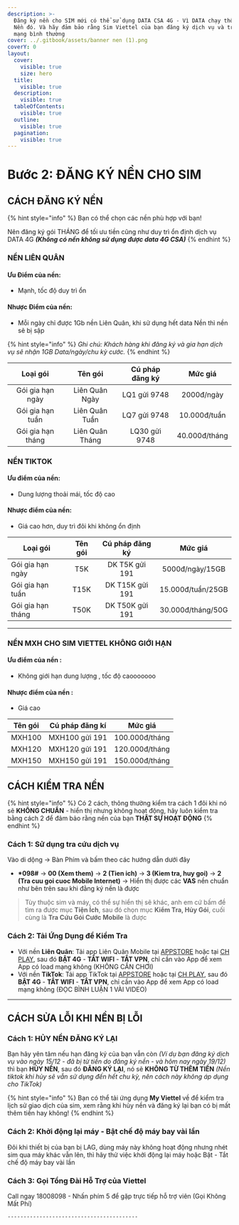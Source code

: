 ```yaml
---
description: >-
  Đăng ký nền cho SIM mới có thể sử dụng DATA CSA 4G - Vì DATA chạy thông qua
  Nền đó. Và hãy đảm bảo rằng Sim Viettel của bạn đăng ký dịch vụ và truy cập
  mạng bình thường
cover: ../.gitbook/assets/banner nen (1).png
coverY: 0
layout:
  cover:
    visible: true
    size: hero
  title:
    visible: true
  description:
    visible: true
  tableOfContents:
    visible: true
  outline:
    visible: true
  pagination:
    visible: true
---
```


# Bước 2: ĐĂNG KÝ NỀN CHO SIM

## CÁCH ĐĂNG KÝ NỀN

{% hint style="info" %}
Bạn có thể chọn các nền phù hợp với bạn!

Nên đăng ký gói THÁNG để tối ưu tiền cũng như duy trì ổn định dịch vụ DATA 4G _**(Không có nền không sử dụng được data 4G CSA)**_
{% endhint %}

### NỀN LIÊN QUÂN

#### Ưu Điểm của nền:

* Mạnh, tốc độ duy trì ổn

#### Nhược Điểm của nền:

* Mỗi ngày chỉ được 1Gb nền Liên Quân, khi sử dụng hết data Nền thì nền sẽ bị sập

{% hint style="info" %}
_Ghi chú: Khách hàng khi đăng ký và gia hạn dịch vụ sẽ nhận 1GB Data/ngày/chu kỳ cước._
{% endhint %}

<table data-full-width="false"><thead><tr><th align="center">Loại gói</th><th align="center">Tên gói</th><th align="center">Cú pháp đăng ký</th><th align="center">Mức giá</th></tr></thead><tbody><tr><td align="center">Gói gia hạn ngày</td><td align="center">Liên Quân Ngày</td><td align="center">LQ1 gửi 9748</td><td align="center">2000đ/ngày</td></tr><tr><td align="center">Gói gia hạn tuần</td><td align="center">Liên Quân Tuần</td><td align="center">LQ7 gửi 9748</td><td align="center">10.000đ/tuần</td></tr><tr><td align="center">Gói gia hạn tháng</td><td align="center">Liên Quân Tháng</td><td align="center">LQ30 gửi 9748</td><td align="center">40.000đ/tháng</td></tr></tbody></table>

### NỀN TIKTOK

#### Ưu điểm của nền:

* Dung lượng thoải mái, tốc độ cao

#### Nhược điểm của nền:

* Giá cao hơn, duy trì đôi khi không ổn định

| Loại gói          | Tên gói | Cú pháp đăng ký |      Mức giá      |
| ----------------- | :-----: | :-------------: | :---------------: |
| Gói gia hạn ngày  |   T5K   |  DK T5K gửi 191 |  5000đ/ngày/15GB  |
| Gói gia hạn tuần  |   T15K  | DK T15K gửi 191 | 15.000đ/tuần/25GB |
| Gói gia hạn tháng |   T50K  | DK T50K gửi 191 | 30.000đ/tháng/50G |

***

### NỀN MXH CHO SIM VIETTEL KHÔNG GIỚI HẠN

#### Ưu điểm của nền :

* Không giới hạn dung lượng , tốc độ caooooooo

#### Nhược điểm của nền :

* Giá cao

| Tên gói | Cú pháp đăng kí  | Mức giá        |
| ------- | ---------------- | -------------- |
| MXH100  | MXH100 gửi 191   | 100.000đ/tháng |
| MXH120  | MXH120 gửi 191   | 120.000đ/tháng |
| MXH150  | MXH150 gửi 191   | 150.000đ/tháng |

## CÁCH KIỂM TRA NỀN

{% hint style="info" %}
Có 2 cách, thông thường kiểm tra cách 1 đôi khi nó sẽ **KHÔNG CHUẨN** - hiển thị nhưng không hoạt động, hãy luôn kiểm tra bằng cách 2 để đảm bảo rằng nền của bạn **THẬT SỰ HOẠT ĐỘNG**
{% endhint %}

### Cách 1: Sử dụng tra cứu dịch vụ

Vào di dộng -> Bàn Phím và bấm theo các hướng dẫn dưới đây

* **\*098#** -> **00 (Xem them)** -> **2 (Tien ich)** -> **3 (Kiem tra, huy goi)** -> **2 (Tra cuu goi cuoc Mobile Internet)** -> Hiển thị được các **VAS** nền chuẩn như bên trên sau khi đằng ký nền là được

> Tùy thuộc sim và máy, có thể sự hiển thị sẽ khác, anh em cứ bấm đề tìm ra được mục **Tiện Ích**, sau đó chọn mục **Kiểm Tra, Hủy Gói**, cuối cùng là **Tra Cứu Gói Cước Mobile** là được

### Cách 2: Tải Ứng Dụng để Kiểm Tra

* Với nền **Liên Quân**: Tải app Liên Quân Mobile tại [APPSTORE](https://apps.apple.com/vn/app/garena-li%C3%AAn-qu%C3%A2n-mobile/id1150288115) hoặc tại [CH PLAY](https://play.google.com/store/apps/details?id=com.garena.game.kgvn), sau đó **BẬT 4G** - **TẮT WIFI** - **TẮT VPN**, chỉ cần vào App để xem App có load mạng không (KHÔNG CẦN CHƠI)
* Với nền **TikTok**: Tải app TikTok tại [APPSTORE](https://apps.apple.com/vn/app/tiktok/id1235601864?l=vi) hoặc tại [CH PLAY](https://play.google.com/store/apps/details?id=com.ss.android.ugc.trill), sau đó **BẬT 4G** - **TẮT WIFI** - **TẮT VPN**, chỉ cần vào App để xem App có load mạng không (ĐỌC BÌNH LUẬN 1 VÀI VIDEO)

***

## CÁCH SỬA LỖI KHI NỀN BỊ LỖI

### Cách 1: **HỦY NỀN ĐĂNG KÝ LẠI**

Bạn hãy yên tâm nếu hạn đăng ký của bạn vẫn còn _(Ví dụ bạn đăng ký dịch vụ vào ngày 15/12 - đã bị từ tiền do đăng ký nền - và hôm nay ngày 19/12)_ thì bạn **HỦY NỀN**, sau đó **ĐĂNG KÝ LẠI**, nó sẽ **KHÔNG TỪ THÊM TIỀN** _(Nền tiktok khi hủy sẽ vẫn sử dụng đến hết chu kỳ, nên cách này không áp dụng cho TikTok)_

{% hint style="info" %}
Bạn có thể tải ứng dụng **My Viettel** về để kiểm tra lịch sử giao dịch của sim, xem rằng khi hủy nền và đăng ký lại bạn có bị mất thêm tiền hay không!
{% endhint %}

### Cách 2: Khởi động lại máy - Bật chế độ máy bay vài lần

Đôi khi thiết bị của bạn bị LAG, dùng máy này không hoạt động nhưng nhét sim qua máy khác vẫn lên, thì hãy thử việc khởi động lại máy hoặc Bật - Tắt chế độ máy bay vài lần

### Cách 3: Gọi Tổng Đài Hỗ Trợ của Viettel

Call ngay 18008098 - Nhấn phím 5 để gặp trực tiếp hỗ trợ viên (Gọi Không Mất Phí)

```
-----------------------------------------
```
